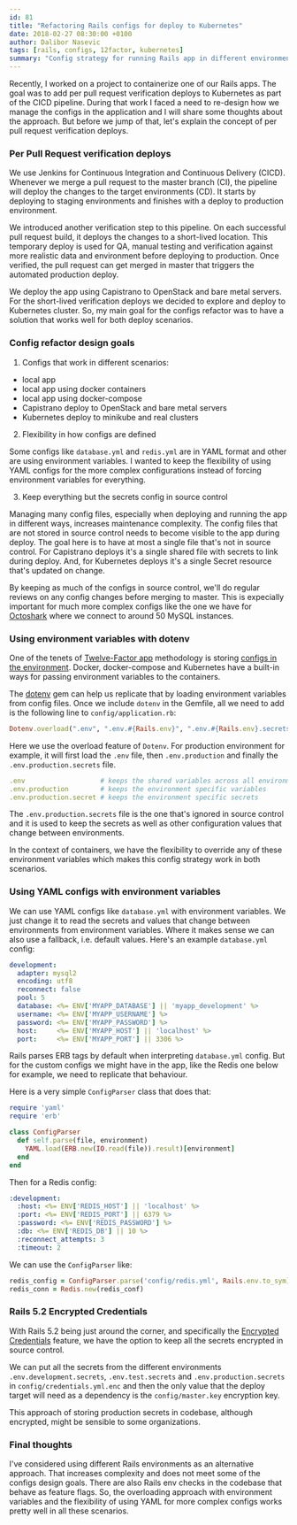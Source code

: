 ```yaml
---
id: 81
title: "Refactoring Rails configs for deploy to Kubernetes"
date: 2018-02-27 08:30:00 +0100
author: Dalibor Nasevic
tags: [rails, configs, 12factor, kubernetes]
summary: "Config strategy for running Rails app in different environments and deploy targets."
---
```


Recently, I worked on a project to containerize one of our Rails apps. The goal was to add per pull request verification deploys to Kubernetes as part of the CICD pipeline. During that work I faced a need to re-design how we manage the configs in the application and I will share some thoughts about the approach. But before we jump of that, let's explain the concept of per pull request verification deploys.

### Per Pull Request verification deploys

We use Jenkins for Continuous Integration and Continuous Delivery (CICD). Whenever we merge a pull request to the master branch (CI), the pipeline will deploy the changes to the target environments (CD). It starts by deploying to staging environments and finishes with a deploy to production environment.

We introduced another verification step to this pipeline. On each successful pull request build, it deploys the changes to a short-lived location. This temporary deploy is used for QA, manual testing and verification against more realistic data and environment before deploying to production. Once verified, the pull request can get merged in master that triggers the automated production deploy.

We deploy the app using Capistrano to OpenStack and bare metal servers. For the short-lived verification deploys we decided to explore and deploy to Kubernetes cluster. So, my main goal for the configs refactor was to have a solution that works well for both deploy scenarios.

### Config refactor design goals

1. Configs that work in different scenarios:
  - local app
  - local app using docker containers
  - local app using docker-compose
  - Capistrano deploy to OpenStack and bare metal servers
  - Kubernetes deploy to minikube and real clusters

2. Flexibility in how configs are defined

  Some configs like `database.yml` and `redis.yml` are in YAML format and other are using environment variables. I wanted to keep the flexibility of using YAML configs for the more complex configurations instead of forcing environment variables for everything.

3. Keep everything but the secrets config in source control

  Managing many config files, especially when deploying and running the app in different ways, increases maintenance complexity. The config files that are not stored in source control needs to become visible to the app during deploy. The goal here is to have at most a single file that's not in source control. For Capistrano deploys it's a single shared file with secrets to link during deploy. And, for Kubernetes deploys it's a single Secret resource that's updated on change.

  By keeping as much of the configs in source control, we'll do regular reviews on any config changes before merging to master. This is expecially important for much more complex configs like the one we have for [Octoshark](http://localhost:3000/posts/69-managing-activerecord-connections-with-octoshark) where we connect to around 50 MySQL instances.

### Using environment variables with dotenv

One of the tenets of [Twelve-Factor app](https://12factor.net/) methodology is storing [configs in the environment](https://12factor.net/config). Docker, docker-compose and Kubernetes have a built-in ways for passing environment variables to the containers.

The [dotenv](https://github.com/bkeepers/dotenv) gem can help us replicate that by loading environment variables from config files. Once we include `dotenv` in the Gemfile, all we need to add is the following line to `config/application.rb`:

```ruby
Dotenv.overload(".env", ".env.#{Rails.env}", ".env.#{Rails.env}.secrets")
```

Here we use the overload feature of `Dotenv`. For production environment for example, it will first load the `.env` file, then `.env.production` and finally the `.env.production.secrets` file.

```ruby
.env                   # keeps the shared variables across all environments
.env.production        # keeps the environment specific variables
.env.production.secret # keeps the environment specific secrets
```
 The `.env.production.secrets` file is the one that's ignored in source control and it is used to keep the secrets as well as other configuration values that change between environments.

In the context of containers, we have the flexibility to override any of these environment variables which makes this config strategy work in both scenarios.

### Using YAML configs with environment variables

We can use YAML configs like `database.yml` with environment variables. We just change it to read the secrets and values that change between environments from environment variables. Where it makes sense we can also use a fallback, i.e. default values. Here's an example `database.yml` config:

```yaml
development:
  adapter: mysql2
  encoding: utf8
  reconnect: false
  pool: 5
  database: <%= ENV['MYAPP_DATABASE'] || 'myapp_development' %>
  username: <%= ENV['MYAPP_USERNAME'] %>
  password: <%= ENV['MYAPP_PASSWORD'] %>
  host:     <%= ENV['MYAPP_HOST'] || 'localhost' %>
  port:     <%= ENV['MYAPP_PORT'] || 3306 %>
```

Rails parses ERB tags by default when interpreting `database.yml` config. But for the custom configs we might have in the app, like the Redis one below for example, we need to replicate that behaviour.

Here is a very simple `ConfigParser` class that does that:

```ruby
require 'yaml'
require 'erb'

class ConfigParser
  def self.parse(file, environment)
    YAML.load(ERB.new(IO.read(file)).result)[environment]
  end
end
```

Then for a Redis config:

```yaml
:development:
  :host: <%= ENV['REDIS_HOST'] || 'localhost' %>
  :port: <%= ENV['REDIS_PORT'] || 6379 %>
  :password: <%= ENV['REDIS_PASSWORD'] %>
  :db: <%= ENV['REDIS_DB'] || 10 %>
  :reconnect_attempts: 3
  :timeout: 2
```

We can use the `ConfigParser` like:

```ruby
redis_config = ConfigParser.parse('config/redis.yml', Rails.env.to_sym)
redis_conn = Redis.new(redis_conf)
```

### Rails 5.2 Encrypted Credentials

With Rails 5.2 being just around the corner, and specifically the [Encrypted Credentials](https://www.engineyard.com/blog/rails-encrypted-credentials-on-rails-5.2) feature, we have the option to keep all the secrets encrypted in source control.

We can put all the secrets from the different environments `.env.development.secrets`, `.env.test.secrets` and `.env.production.secrets` in `config/credentials.yml.enc` and then the only value that the deploy target will need as a dependency is the `config/master.key` encryption key.

This approach of storing production secrets in codebase, although encrypted, might be sensible to some organizations.

### Final thoughts

I've considered using different Rails environments as an alternative approach. That increases complexity and does not meet some of the configs design goals. There are also Rails env checks in the codebase that behave as feature flags. So, the overloading approach with environment variables and the flexibility of using YAML for more complex configs works pretty well in all these scenarios.
